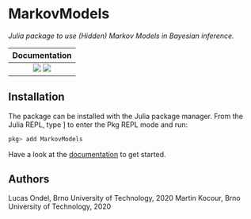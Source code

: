 # MarkovModels

*Julia package to use (Hidden) Markov Models in Bayesian inference.*

| **Documentation**  |
|:------------------:|
|[![](https://img.shields.io/badge/docs-stable-blue.svg)](https://butspeechfit.github.io/MarkovModels/stable) [![](https://img.shields.io/badge/docs-dev-blue.svg)](https://butspeechfit.github.io/MarkovModels/dev)|

## Installation

The package can be installed with the Julia package manager.
From the Julia REPL, type ] to enter the Pkg REPL mode and run:

```julia
pkg> add MarkovModels
```

Have a look at the [documentation](https://butspeechfit.github.io/MarkovModels/stable)
to get started.

## Authors

Lucas Ondel, Brno University of Technology, 2020
Martin Kocour, Brno University of Technology, 2020

